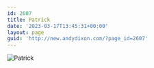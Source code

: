 ```yaml
---
id: 2607
title: Patrick
date: '2023-03-17T13:45:31+00:00'
layout: page
guid: 'http://new.andydixon.com/?page_id=2607'
---
```


![Patrick](https://i0.wp.com/assets.g8x2.ldn.idrivee2-23.com/posters/Patrick%2001.jpg?w=1200&ssl=1 "Patrick")